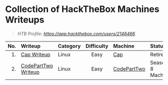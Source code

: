 # Collection of HackTheBox Machines Writeups

> _HTB Profile: https://app.hackthebox.com/users/2146466_

|No.| Writeup | Category | Difficulty | Machine | Status |
| ---: | :--- | :--- | :---: | :--- | :--- |
| 1. | [Cap Writeup](Cap/readme.md) | Linux | Easy | [Cap](https://app.hackthebox.com/machines/Cap) | Retired |
| 2. | [CodePartTwo Writeup](CodePartTwo/readme.md) | Linux | Easy | [CodePartTwo](https://app.hackthebox.com/machines/CodePartTwo) | Season 8 Machine |
